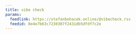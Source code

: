 ```yaml
---
title: vibe check
params:
  feedlink: https://stefanbohacek.online/@vibecheck.rss
  feedid: 8e4e7b63c7230307f2431db5dfdf7c2e
---
```

